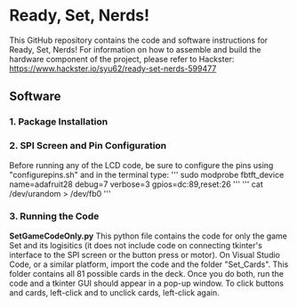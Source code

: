 # Ready, Set, Nerds!
This GitHub repository contains the code and software instructions for Ready, Set, Nerds! For information on how to assemble and build the hardware component of the project, please refer to Hackster: https://www.hackster.io/syu62/ready-set-nerds-599477 

## Software
### 1. Package Installation
### 2. SPI Screen and Pin Configuration
Before running any of the LCD code, be sure to configure the pins using "configurepins.sh" and in the terminal type:
''' sudo modprobe fbtft_device name=adafruit28 debug=7 verbose=3 gpios=dc:89,reset:26 '''
''' cat /dev/urandom > /dev/fb0 '''   

### 3. Running the Code
**SetGameCodeOnly.py**
This python file contains the code for only the game Set and its logisitics (it does not include code on connecting tkinter's interface to the SPI screen or the button press or motor). 
On Visual Studio Code, or a similar platform, import the code and the folder "Set_Cards". This folder contains all 81 possible cards in the deck. Once you do both, run the code and a tkinter GUI should appear in a pop-up window. To click buttons and cards, left-click and to unclick cards, left-click again.
